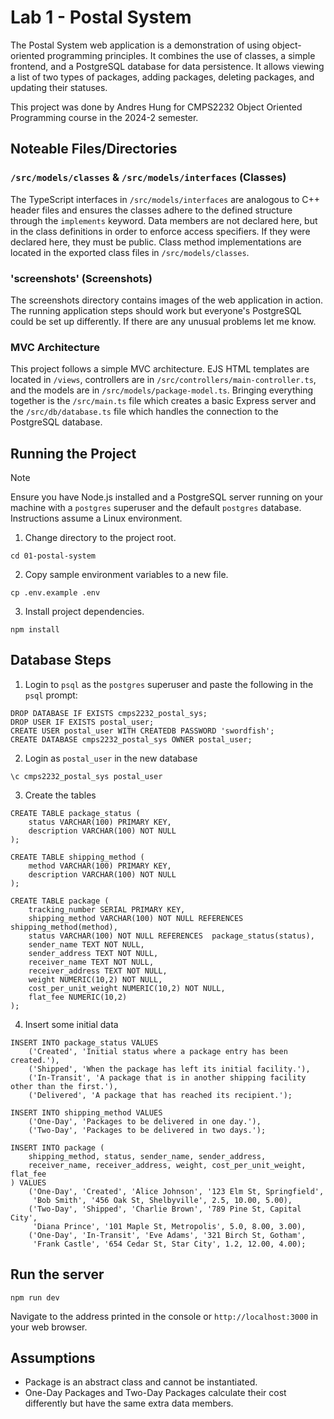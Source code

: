 # Lab 1 - Postal System

The Postal System web application is a demonstration of using object-oriented programming principles. It combines the use of classes, a simple frontend, and a PostgreSQL database for data persistence. It allows viewing a list of two types of packages, adding packages, deleting packages, and updating their statuses.

This project was done by Andres Hung for CMPS2232 Object Oriented Programming course in the 2024-2 semester.

## Noteable Files/Directories

### `/src/models/classes` & `/src/models/interfaces` (Classes)

The TypeScript interfaces in `/src/models/interfaces` are analogous to C++ header files and ensures the classes adhere to the defined structure through the `implements` keyword. Data members are not declared here, but in the class definitions in order to enforce access specifiers. If they were declared here, they must be public. Class method implementations are located in the exported class files in `/src/models/classes`.

### 'screenshots' (Screenshots)

The screenshots directory contains images of the web application in action. The running application steps should work but everyone's PostgreSQL could be set up differently. If there are any unusual problems let me know.

### MVC Architecture

This project follows a simple MVC architecture. EJS HTML templates are located in `/views`, controllers are in `/src/controllers/main-controller.ts`, and the models are in `/src/models/package-model.ts`. Bringing everything together is the `/src/main.ts` file which creates a basic Express server and the `/src/db/database.ts` file which handles the connection to the PostgreSQL database.

## Running the Project

> [!NOTE]  
> Ensure you have Node.js installed and a PostgreSQL server running on your machine with a `postgres` superuser and the default `postgres` database. Instructions assume a Linux environment.

1. Change directory to the project root.

```
cd 01-postal-system
```

2. Copy sample environment variables to a new file.

```
cp .env.example .env
```

3. Install project dependencies.

```
npm install
```

## Database Steps

1. Login to `psql` as the `postgres` superuser and paste the following in the `psql` prompt:

```
DROP DATABASE IF EXISTS cmps2232_postal_sys;
DROP USER IF EXISTS postal_user;
CREATE USER postal_user WITH CREATEDB PASSWORD 'swordfish';
CREATE DATABASE cmps2232_postal_sys OWNER postal_user;
```

2. Login as `postal_user` in the new database

```
\c cmps2232_postal_sys postal_user
```

3. Create the tables

```
CREATE TABLE package_status (
    status VARCHAR(100) PRIMARY KEY,
    description VARCHAR(100) NOT NULL
);

CREATE TABLE shipping_method (
    method VARCHAR(100) PRIMARY KEY,
    description VARCHAR(100) NOT NULL
);

CREATE TABLE package (
    tracking_number SERIAL PRIMARY KEY,
    shipping_method VARCHAR(100) NOT NULL REFERENCES shipping_method(method),
    status VARCHAR(100) NOT NULL REFERENCES  package_status(status),
    sender_name TEXT NOT NULL,
    sender_address TEXT NOT NULL,
    receiver_name TEXT NOT NULL,
    receiver_address TEXT NOT NULL,
    weight NUMERIC(10,2) NOT NULL,
    cost_per_unit_weight NUMERIC(10,2) NOT NULL,
    flat_fee NUMERIC(10,2)
);
```

4. Insert some initial data

```
INSERT INTO package_status VALUES
    ('Created', 'Initial status where a package entry has been created.'),
    ('Shipped', 'When the package has left its initial facility.'),
    ('In-Transit', 'A package that is in another shipping facility other than the first.'),
    ('Delivered', 'A package that has reached its recipient.');

INSERT INTO shipping_method VALUES
    ('One-Day', 'Packages to be delivered in one day.'),
    ('Two-Day', 'Packages to be delivered in two days.');

INSERT INTO package (
    shipping_method, status, sender_name, sender_address,
    receiver_name, receiver_address, weight, cost_per_unit_weight, flat_fee
) VALUES
    ('One-Day', 'Created', 'Alice Johnson', '123 Elm St, Springfield',
     'Bob Smith', '456 Oak St, Shelbyville', 2.5, 10.00, 5.00),
    ('Two-Day', 'Shipped', 'Charlie Brown', '789 Pine St, Capital City',
     'Diana Prince', '101 Maple St, Metropolis', 5.0, 8.00, 3.00),
    ('One-Day', 'In-Transit', 'Eve Adams', '321 Birch St, Gotham',
     'Frank Castle', '654 Cedar St, Star City', 1.2, 12.00, 4.00);
```

## Run the server

```
npm run dev
```

Navigate to the address printed in the console or `http://localhost:3000` in your web browser.

## Assumptions

- Package is an abstract class and cannot be instantiated.
- One-Day Packages and Two-Day Packages calculate their cost differently but have the same extra data members.
